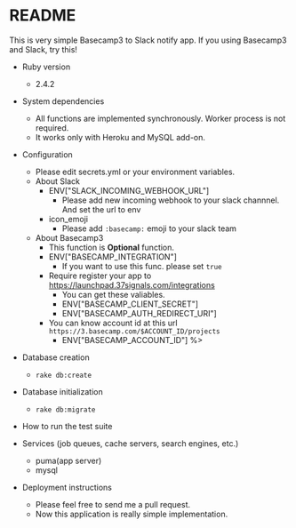 # README
This is very simple Basecamp3 to Slack notify app.
If you using Basecamp3 and Slack, try this!

* Ruby version
  * 2.4.2
* System dependencies
  * All functions are implemented synchronously. Worker process is not required.
  * It works only with Heroku and MySQL add-on.
* Configuration
  * Please edit secrets.yml or your environment variables.
  * About Slack
    * ENV["SLACK_INCOMING_WEBHOOK_URL"]
      * Please add new incoming webhook to your slack channnel. And set the url to env
    * icon_emoji
      * Please add `:basecamp:` emoji to your slack team
  * About Basecamp3
    * This function is **Optional** function.
    * ENV["BASECAMP_INTEGRATION"]
      * If you want to use this func. please set `true`
    * Require register your app to https://launchpad.37signals.com/integrations
      * You can get these valiables.
      * ENV["BASECAMP_CLIENT_SECRET"]
      * ENV["BASECAMP_AUTH_REDIRECT_URI"]
    * You can know account id at this url `https://3.basecamp.com/$ACCOUNT_ID/projects`
      * ENV["BASECAMP_ACCOUNT_ID"] %>
* Database creation
  * `rake db:create`
* Database initialization
  * `rake db:migrate`
* How to run the test suite

* Services (job queues, cache servers, search engines, etc.)
  * puma(app server)
  * mysql
* Deployment instructions
  * Please feel free to send me a pull request.
  * Now this application is really simple implementation.
